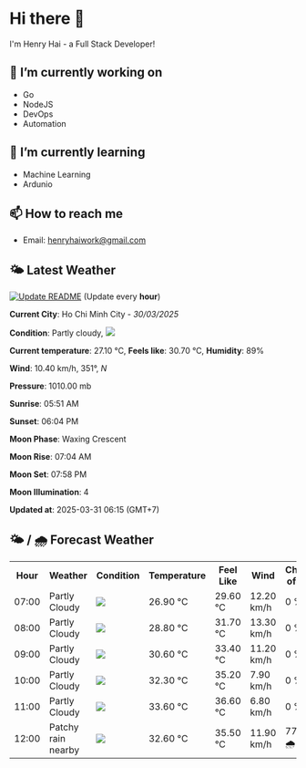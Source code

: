 # Hi there 👋

I'm Henry Hai - a Full Stack Developer!

## 🔭 I’m currently working on

- Go
- NodeJS
- DevOps
- Automation

## 🌱 I’m currently learning

- Machine Learning
- Ardunio

## 📫 How to reach me

- Email: <henryhaiwork@gmail.com>

## 🌤️ Latest Weather
[![Update README](https://github.com/henry0hai/henry0hai/actions/workflows/udpateReadme.yml/badge.svg)](https://github.com/henry0hai/henry0hai/actions/workflows/udpateReadme.yml)
(Update every **hour**)
<!-- CURRENT_WEATHER:START -->
**Current City**: Ho Chi Minh City - *30/03/2025*

**Condition**: Partly cloudy, <img src="https://cdn.weatherapi.com/weather/64x64/day/116.png"/>

**Current temperature**: 27.10 °C, **Feels like**: 30.70 °C, **Humidity**: 89%

**Wind**: 10.40 km/h, 351°, *N*

**Pressure**: 1010.00 mb

**Sunrise**: 05:51 AM

**Sunset**: 06:04 PM

**Moon Phase**: Waxing Crescent

**Moon Rise**: 07:04 AM

**Moon Set**: 07:58 PM

**Moon Illumination**: 4

**Updated at**: 2025-03-31 06:15 (GMT+7)<!-- CURRENT_WEATHER:END -->

## 🌤️ / 🌧️ Forecast Weather
<!-- FORECAST_WEATHER:START -->
<table>
		<tr>
			<th>Hour</th>
			<th>Weather</th>
			<th>Condition</th>
			<th>Temperature</th>
			<th>Feel Like</th>
			<th>Wind</th>
			<th>Chance of Rain</th>
		</tr>
				<tr>
					<td>07:00</td>
					<td>Partly Cloudy </td>
					<td><img src='https://cdn.weatherapi.com/weather/64x64/day/116.png'/></td>
					<td>26.90 °C</td>
					<td>29.60 °C</td>
					<td>12.20 km/h</td>
					<td>0 %</td>
				</tr>
				<tr>
					<td>08:00</td>
					<td>Partly Cloudy </td>
					<td><img src='https://cdn.weatherapi.com/weather/64x64/day/116.png'/></td>
					<td>28.80 °C</td>
					<td>31.70 °C</td>
					<td>13.30 km/h</td>
					<td>0 %</td>
				</tr>
				<tr>
					<td>09:00</td>
					<td>Partly Cloudy </td>
					<td><img src='https://cdn.weatherapi.com/weather/64x64/day/116.png'/></td>
					<td>30.60 °C</td>
					<td>33.40 °C</td>
					<td>11.20 km/h</td>
					<td>0 %</td>
				</tr>
				<tr>
					<td>10:00</td>
					<td>Partly Cloudy </td>
					<td><img src='https://cdn.weatherapi.com/weather/64x64/day/116.png'/></td>
					<td>32.30 °C</td>
					<td>35.20 °C</td>
					<td>7.90 km/h</td>
					<td>0 %</td>
				</tr>
				<tr>
					<td>11:00</td>
					<td>Partly Cloudy </td>
					<td><img src='https://cdn.weatherapi.com/weather/64x64/day/116.png'/></td>
					<td>33.60 °C</td>
					<td>36.60 °C</td>
					<td>6.80 km/h</td>
					<td>0 %</td>
				</tr>
				<tr>
					<td>12:00</td>
					<td>Patchy rain nearby</td>
					<td><img src='https://cdn.weatherapi.com/weather/64x64/day/176.png'/></td>
					<td>32.60 °C</td>
					<td>35.50 °C</td>
					<td>11.90 km/h</td>
					<td>77 % 🌧️</td>
				</tr>
</table>
<!-- FORECAST_WEATHER:END -->

